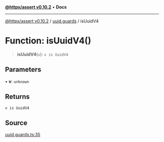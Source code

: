 [**@httpx/assert v0.10.2**](../../README.md) • **Docs**

***

[@httpx/assert v0.10.2](../../README.md) / [uuid.guards](../README.md) / isUuidV4

# Function: isUuidV4()

> **isUuidV4**(`v`): `v is UuidV4`

## Parameters

• **v**: `unknown`

## Returns

`v is UuidV4`

## Source

[uuid.guards.ts:35](https://github.com/belgattitude/httpx/blob/c2b4400d3e1e7ce81677911e5629c323b752b635/packages/assert/src/uuid.guards.ts#L35)
